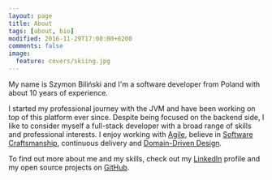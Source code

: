 ```yaml
---
layout: page
title: About
tags: [about, bio]
modified: 2016-11-29T17:00:00+0200
comments: false
image:
  feature: covers/skiing.jpg
---
```


My name is Szymon Biliński and I'm a software developer from Poland with about 10 years of experience.

I started my professional journey with the JVM and have been working on top of this platform ever since. Despite being focused on the backend side, I like to consider myself a full-stack developer with a broad range of skills and professional interests. I enjoy working with [Agile](http://agilemethodology.org/), believe in [Software Craftsmanship](http://manifesto.softwarecraftsmanship.org/), continuous delivery and [Domain-Driven Design](https://en.wikipedia.org/wiki/Domain-driven_design).

To find out more about me and my skills, check out my [LinkedIn](https://www.linkedin.com/in/szymonbilinski) profile and my open source projects on [GitHub](https://github.com/sbilinski).
